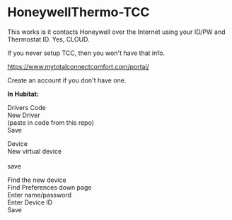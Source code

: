 # HoneywellThermo-TCC

This works is it contacts Honeywell over the Internet using your ID/PW and Thermostat ID. Yes, CLOUD.<p>

If you never setup TCC, then you won't have that info.<p>

https://www.mytotalconnectcomfort.com/portal/<p>

Create an account if you don't have one.<p>


<b>In Hubitat:</b><p>

Drivers Code<br>
New Driver<br>
(paste in code from this repo)<br>
Save<p>

Device<br>
New virtual device<br>
<find user code at bottom><br>
save<p>

Find the new device<br>
Find Preferences down page<br>
Enter name/password<br>
Enter Device ID <br>
Save<p>

